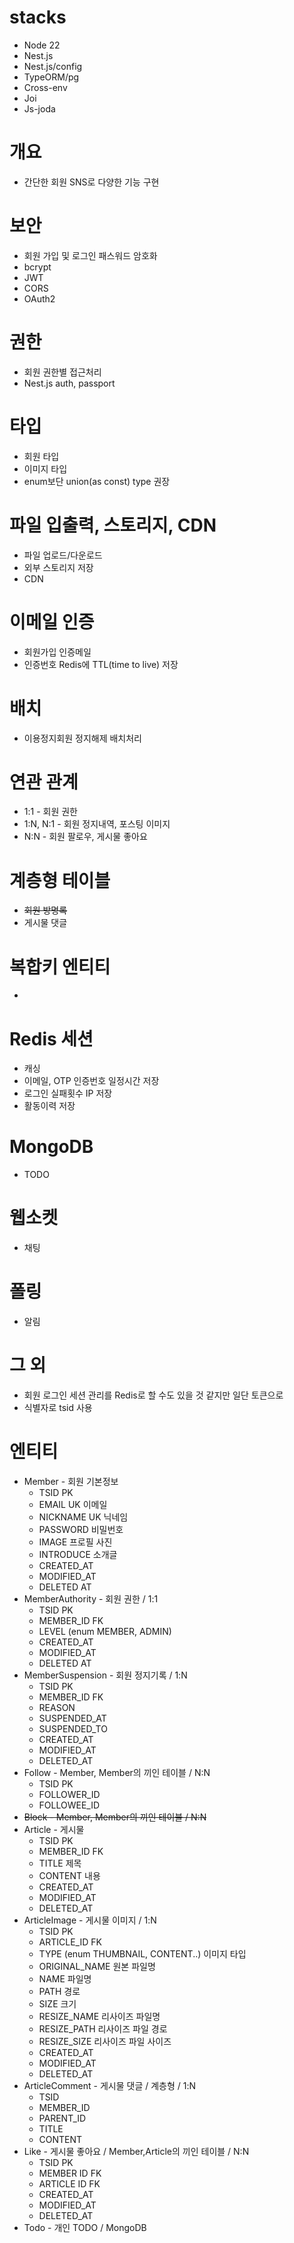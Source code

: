 # stacks

- Node 22
- Nest.js
- Nest.js/config
- TypeORM/pg
- Cross-env
- Joi
- Js-joda

# 개요

- 간단한 회원 SNS로 다양한 기능 구현

# 보안

- 회원 가입 및 로그인 패스워드 암호화
- bcrypt
- JWT
- CORS
- OAuth2

# 권한

- 회원 권한별 접근처리
- Nest.js auth, passport

# 타입

- 회원 타입
- 이미지 타입
- enum보단 union(as const) type 권장

# 파일 입출력, 스토리지, CDN

- 파일 업로드/다운로드
- 외부 스토리지 저장
- CDN

# 이메일 인증

- 회원가입 인증메일
- 인증번호 Redis에 TTL(time to live) 저장

# 배치

- 이용정지회원 정지해제 배치처리

# 연관 관계

- 1:1 - 회원 권한
- 1:N, N:1 - 회원 정지내역, 포스팅 이미지
- N:N - 회원 팔로우, 게시물 좋아요

# 계층형 테이블

- ~~회원 방명록~~
- 게시물 댓글

# 복합키 엔티티

-

# Redis 세션

- 캐싱
- 이메일, OTP 인증번호 일정시간 저장
- 로그인 실패횟수 IP 저장
- 활동이력 저장

# MongoDB

- TODO

# 웹소켓

- 채팅

# 폴링

- 알림

# 그 외

- 회원 로그인 세션 관리를 Redis로 할 수도 있을 것 같지만 일단 토큰으로
- 식별자로 tsid 사용

# 엔티티

- Member - 회원 기본정보
  - TSID PK
  - EMAIL UK 이메일
  - NICKNAME UK 닉네임
  - PASSWORD 비밀번호
  - IMAGE 프로필 사진
  - INTRODUCE 소개글
  - CREATED_AT
  - MODIFIED_AT
  - DELETED AT
- MemberAuthority - 회원 권한 / 1:1
  - TSID PK
  - MEMBER_ID FK
  - LEVEL (enum MEMBER, ADMIN)
  - CREATED_AT
  - MODIFIED_AT
  - DELETED AT
- MemberSuspension - 회원 정지기록 / 1:N
  - TSID PK
  - MEMBER_ID FK
  - REASON
  - SUSPENDED_AT
  - SUSPENDED_TO
  - CREATED_AT
  - MODIFIED_AT
  - DELETED_AT
- Follow - Member, Member의 끼인 테이블 / N:N
  - TSID PK
  - FOLLOWER_ID
  - FOLLOWEE_ID
- ~~Block - Member, Member의 끼인 테이블 / N:N~~
- Article - 게시물
  - TSID PK
  - MEMBER_ID FK
  - TITLE 제목
  - CONTENT 내용
  - CREATED_AT
  - MODIFIED_AT
  - DELETED_AT
- ArticleImage - 게시물 이미지 / 1:N
  - TSID PK
  - ARTICLE_ID FK
  - TYPE (enum THUMBNAIL, CONTENT..) 이미지 타입
  - ORIGINAL_NAME 원본 파일명
  - NAME 파일명
  - PATH 경로
  - SIZE 크기
  - RESIZE_NAME 리사이즈 파일명
  - RESIZE_PATH 리사이즈 파일 경로
  - RESIZE_SIZE 리사이즈 파일 사이즈
  - CREATED_AT
  - MODIFIED_AT
  - DELETED_AT
- ArticleComment - 게시물 댓글 / 계층형 / 1:N
  - TSID
  - MEMBER_ID
  - PARENT_ID
  - TITLE
  - CONTENT
- Like - 게시물 좋아요 / Member,Article의 끼인 테이블 / N:N
  - TSID PK
  - MEMBER ID FK
  - ARTICLE ID FK
  - CREATED_AT
  - MODIFIED_AT
  - DELETED_AT
- Todo - 개인 TODO / MongoDB